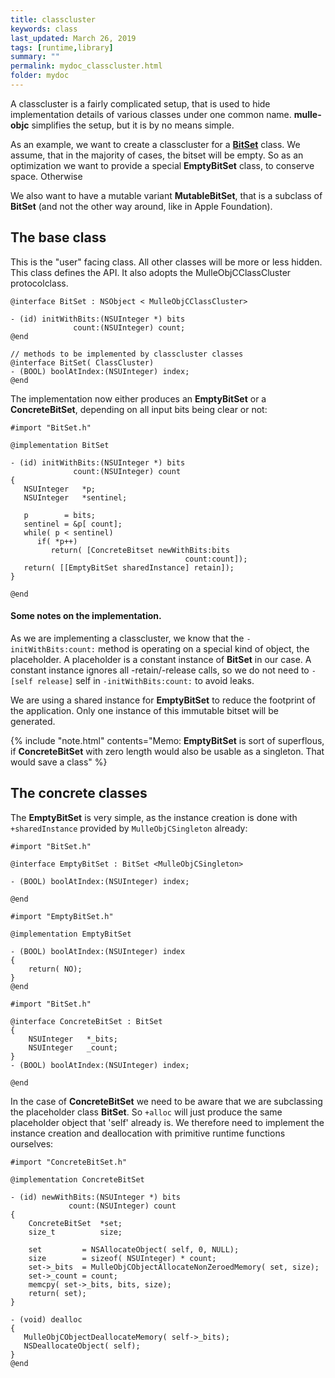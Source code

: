 ```yaml
---
title: classcluster
keywords: class
last_updated: March 26, 2019
tags: [runtime,library]
summary: ""
permalink: mydoc_classcluster.html
folder: mydoc
---
```


A classcluster is a fairly complicated setup, that is used to hide implementation details of various classes under one common name. **mulle-objc** simplifies the setup, but it is by no means simple. 

As an example, we want to create a classcluster for a [**BitSet**](https://en.wikipedia.org/wiki/Bitset) class.
We assume, that in the majority of cases, the bitset will be empty. So as an optimization we want to provide a special
**EmptyBitSet** class, to conserve space. Otherwise 

We also want to have a mutable variant **MutableBitSet**, that is a subclass of **BitSet** (and not the other way around,
like in Apple Foundation).


## The base class

This is the "user" facing class. All other classes will be more or less hidden. This class defines the API.
It also adopts the MulleObjCClassCluster protocolclass. 

```
@interface BitSet : NSObject < MulleObjCClassCluster>

- (id) initWithBits:(NSUInteger *) bits
              count:(NSUInteger) count;
@end

// methods to be implemented by classcluster classes
@interface BitSet( ClassCluster)
- (BOOL) boolAtIndex:(NSUInteger) index;
@end
```

The implementation now either produces an **EmptyBitSet** or a **ConcreteBitSet**, depending on all input
bits being clear or not:

```
#import "BitSet.h"

@implementation BitSet

- (id) initWithBits:(NSUInteger *) bits
              count:(NSUInteger) count
{
   NSUInteger   *p;
   NSUInteger   *sentinel;
  
   p        = bits;
   sentinel = &p[ count];
   while( p < sentinel)
      if( *p++)
         return( [ConcreteBitset newWithBits:bits
                                       count:count]);
   return( [[EmptyBitSet sharedInstance] retain]);
}

@end
```


#### Some notes on the implementation.

As we are implementing a classcluster, we know that the `-initWithBits:count:` method is operating on a special kind of
object, the placeholder. A placeholder is a constant instance of **BitSet** in our case. A constant instance ignores
all -retain/-release calls, so we do not need to `-[self release]` self in `-initWithBits:count:` to avoid leaks.

We are using a shared instance for **EmptyBitSet** to reduce the footprint of the application. Only one instance of
this immutable bitset will be generated.

{% include "note.html" contents="Memo: **EmptyBitSet** is sort of superflous, if **ConcreteBitSet** with zero length would also be usable as a singleton. That would save a class" %}

## The concrete classes

The **EmptyBitSet** is very simple, as the instance creation is done with `+sharedInstance` provided
by `MulleObjCSingleton` already:


```
#import "BitSet.h"

@interface EmptyBitSet : BitSet <MulleObjCSingleton>

- (BOOL) boolAtIndex:(NSUInteger) index;

@end
```

```
#import "EmptyBitSet.h"

@implementation EmptyBitSet

- (BOOL) boolAtIndex:(NSUInteger) index
{
    return( NO);
}
@end
```

```
#import "BitSet.h"

@interface ConcreteBitSet : BitSet 
{
    NSUInteger   *_bits;
    NSUInteger   _count;
}
- (BOOL) boolAtIndex:(NSUInteger) index;

@end
```

In the case of **ConcreteBitSet** we need to be aware that we are subclassing the placeholder class **BitSet**. So 
`+alloc` will just produce the same placeholder object that 'self' already is. We therefore need to implement the 
instance creation and deallocation with primitive runtime functions ourselves:

```
#import "ConcreteBitSet.h"

@implementation ConcreteBitSet

- (id) newWithBits:(NSUInteger *) bits
             count:(NSUInteger) count
{
    ConcreteBitSet  *set;
    size_t          size;
    
    set         = NSAllocateObject( self, 0, NULL);
    size        = sizeof( NSUInteger) * count;
    set->_bits  = MulleObjCObjectAllocateNonZeroedMemory( set, size);
    set->_count = count;
    memcpy( set->_bits, bits, size);
    return( set);
}

- (void) dealloc
{
   MulleObjCObjectDeallocateMemory( self->_bits);
   NSDeallocateObject( self);
}
@end
```
